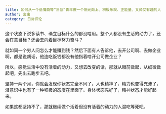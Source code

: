 ```yaml
---
title: 如何从一个低情商等“三低”青年做一个阳光向上、积极乐观、正能量、又帅又有趣的人？
author: 寓庸
category: 日常评论
---
```

这个状态下说多读书、确立目标什么的都没啥用。整个人都没有生活的动力了，还会在意目标？还会去向着目标努力奋斗？

就如同一个穷人问怎么才能赚到钱？然后下面有人告诉他，去开公司啊、去做企业啊，都是说胡话，他连吃饭钱都没有他指着啥开公司做企业？

所以，感觉生活中没有活着的动力，又想去改变的话，那就从眼前做起，从细微做起吧，先出去跑步去吧。

坚持一两个月，你就会发现你状态完全不同了，人也精神了，精力也变得充沛了，潜意识中也有了一种积极的态度在里面了。身体状态先好了，精神状态才能好起来。

如果这都坚持不了，那就继续做个活着但没有活着的动力的人混吃等死吧。